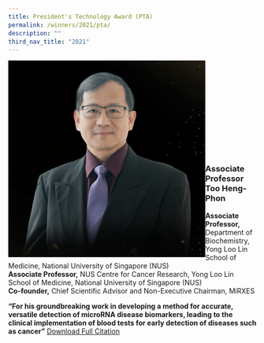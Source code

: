 ```yaml
---
title: President's Technology Award (PTA)
permalink: /winners/2021/pta/
description: ""
third_nav_title: "2021"
---
```

<img src="/images/Winners/2021/Too%20Heng%20Phon.png" alt="Associate Professor Too Heng-Phon" style="width:400px" align="left"/><br/><br/><br/><br/><br/><br/><br/><br/><br/><br/><br/>
### **Associate Professor Too Heng-Phon**
<b>Associate Professor,</b> Department of Biochemistry, Yong Loo Lin School of Medicine, National University of Singapore (NUS)<br> 
<b>Associate Professor,</b> NUS Centre for Cancer Research, Yong Loo Lin School of Medicine, National University of Singapore (NUS)<br> 
<b>Co-founder,</b> Chief Scientific Advisor and Non-Executive Chairman, MiRXES  

<b>“For his groundbreaking work in developing a method for accurate, versatile detection of microRNA disease biomarkers, leading to the clinical implementation of blood tests for early detection of diseases such as cancer”</b>
[Download Full Citation](/files/Citations/2021/PTA%202021_Prof%20Too%20Heng-Phon.pdf)
